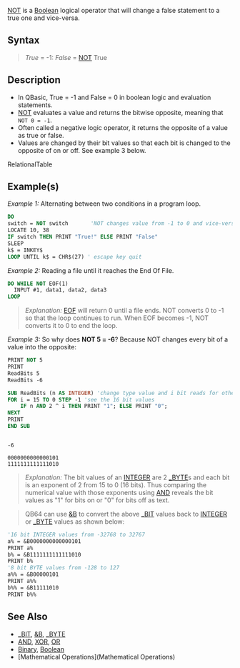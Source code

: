 [NOT](NOT) is a [Boolean](Boolean) logical operator that will change a false statement to a true one and vice-versa. 


## Syntax

>  *True* = -1: *False* = [NOT](NOT) True


## Description

* In QBasic, True = -1 and False = 0 in boolean logic and evaluation statements.
* [NOT](NOT) evaluates a value and returns the bitwise opposite, meaning that `NOT 0 = -1`.
* Often called a negative logic operator, it returns the opposite of a value as true or false.
* Values are changed by their bit values so that each bit is changed to the opposite of on or off. See example 3 below.


RelationalTable





## Example(s)

*Example 1:* Alternating between two conditions in a program loop.

```vb
DO
switch = NOT switch       'NOT changes value from -1 to 0 and vice-versa
LOCATE 10, 38
IF switch THEN PRINT "True!" ELSE PRINT "False"
SLEEP
k$ = INKEY$
LOOP UNTIL k$ = CHR$(27) ' escape key quit

```


*Example 2:* Reading a file until it reaches the End Of File.

```vb
DO WHILE NOT EOF(1) 
  INPUT #1, data1, data2, data3
LOOP 

```
> *Explanation:* [EOF](EOF) will return 0 until a file ends. NOT converts 0 to -1 so that the loop continues to run. When EOF becomes -1, NOT converts it to 0 to end the loop.


*Example 3:* So why does **NOT 5 = -6**? Because NOT changes every bit of a value into the opposite:

```vb
PRINT NOT 5
PRINT
ReadBits 5
ReadBits -6

SUB ReadBits (n AS INTEGER) 'change type value and i bit reads for other whole type values
FOR i = 15 TO 0 STEP -1 'see the 16 bit values
    IF n AND 2 ^ i THEN PRINT "1"; ELSE PRINT "0";
NEXT
PRINT
END SUB 

```

```text

-6

0000000000000101
1111111111111010

```

> *Explanation:* The bit values of an [INTEGER](INTEGER) are 2 [_BYTE](_BYTE)s and each bit is an exponent of 2 from 15 to 0 (16 bits). Thus comparing the numerical value with those exponents using [AND](AND) reveals the bit values as "1" for bits on or "0" for bits off as text. 

>  QB64 can use [&B](&B) to convert the above [_BIT](_BIT) values back to [INTEGER](INTEGER) or [_BYTE](_BYTE) values as shown below:

```vb
'16 bit INTEGER values from -32768 to 32767
a% = &B0000000000000101
PRINT a%
b% = &B1111111111111010
PRINT b%
'8 bit BYTE values from -128 to 127
a%% = &B00000101
PRINT a%%
b%% = &B11111010
PRINT b%%

```


## See Also

* [_BIT](_BIT), [&B](&B), [_BYTE](_BYTE)  
* [AND](AND), [XOR](XOR), [OR](OR)
* [Binary](Binary), [Boolean](Boolean) 
* [Mathematical Operations](Mathematical Operations)




